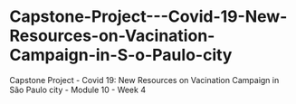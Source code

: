 # Capstone-Project---Covid-19-New-Resources-on-Vacination-Campaign-in-S-o-Paulo-city
Capstone Project - Covid 19: New Resources on Vacination Campaign in São Paulo city - Module 10 - Week 4

